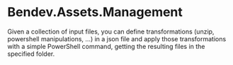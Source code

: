 # Bendev.Assets.Management
Given a collection of input files, you can define transformations (unzip, powershell manipulations, ...) in a json file and apply those transformations with a simple PowerShell command, getting the resulting files in the specified folder.
